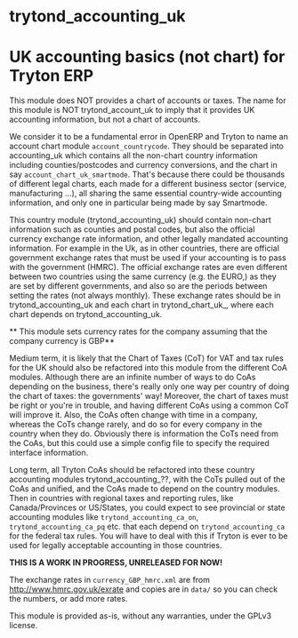 trytond_accounting_uk
=====================

UK accounting basics (not chart) for Tryton ERP
===============================================

This module does NOT provides a chart of accounts or taxes.  The name
for this module is NOT trytond_account_uk to imply that it provides UK
accounting information, but not a chart of accounts.

We consider it to be a fundamental error in OpenERP and Tryton 
to name an account chart module `account_countrycode`.
They should be separated into accounting_uk which contains all
the non-chart country information including counties/postcodes and
currency conversions, and the chart in say `account_chart_uk_smartmode`.
That's because there could be thousands of different legal charts,
each made for a different business sector (service, manufacturing ...),
all sharing the same essential country-wide accounting information, and
only one in particular being made by say Smartmode.

This country module (trytond_accounting_uk) should contain 
non-chart information such as counties and postal codes, but also 
the official currency exchange rate information, and other legally mandated 
accounting information. For example in the Uk, as in other countries, 
there are official government exchange rates that must be used if
your accounting is to pass with the government (HMRC). The official
exchange rates are even different between two countries using the
same currency (e.g. the EURO,) as they are set by different governments,
and also so are the periods between setting the rates (not always monthly).
These exchange rates should be in trytond_accounting_uk and each chart in
trytond_chart_uk_<source>, where each chart depends on trytond_accounting_uk.

** This module sets currency rates for the company assuming that
the company currency is GBP**

Medium term, it is likely that the Chart of Taxes (CoT) for VAT and tax
rules for the UK should also be refactored into this module from the
different CoA modules. Although there are an infinite number of ways
to do CoAs depending on the business, there's really only one way per
country of doing the chart of taxes: the governments' way!  Moreover,
the chart of taxes must be right or you're in trouble, and having
different CoAs using a common CoT will improve it. Also, the CoAs
often change with time in a company, whereas the CoTs change rarely,
and do so for every company in the country when they do.  Obviously
there is information the CoTs need from the CoAs, but this could use a
simple config file to specify the required interface information.

Long term, all Tryton CoAs should be refactored into these country
accounting modules trytond_accounting_??, with the CoTs pulled out of
the CoAs and unified, and the CoAs made to depend on the country
modules. Then in countries with regional taxes and reporting rules,
like Canada/Provinces or US/States, you could expect to see provincial
or state accounting modules like `trytond_accounting_ca_on`,
`trytond_accounting_ca_pq` etc. that each depend on `trytond_accounting_ca`
for the federal tax rules.  You will have to deal with this if Tryton
is ever to be used for legally acceptable accounting in those countries.

**THIS IS A WORK IN PROGRESS, UNRELEASED FOR NOW!**

The exchange rates in `currency_GBP_hmrc.xml` are from
http://www.hmrc.gov.uk/exrate and copies are in `data/`
so you can check the numbers, or add more rates.

This module is provided as-is, without any warranties, under the GPLv3 license.
